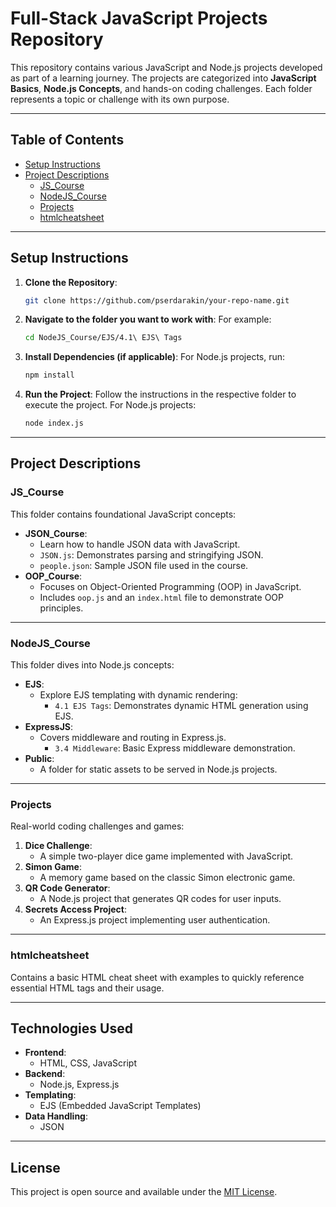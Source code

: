 
# Full-Stack JavaScript Projects Repository

This repository contains various JavaScript and Node.js projects developed as part of a learning journey. The projects are categorized into **JavaScript Basics**, **Node.js Concepts**, and hands-on coding challenges. Each folder represents a topic or challenge with its own purpose.

---

## Table of Contents
- [Setup Instructions](#setup-instructions)
- [Project Descriptions](#project-descriptions)
  - [JS_Course](#jscourse)
  - [NodeJS_Course](#nodejscourse)
  - [Projects](#projects)
  - [htmlcheatsheet](#htmlcheatsheet)

---

## Setup Instructions

1. **Clone the Repository**:
   ```bash
   git clone https://github.com/pserdarakin/your-repo-name.git
   ```

2. **Navigate to the folder you want to work with**:
   For example:
   ```bash
   cd NodeJS_Course/EJS/4.1\ EJS\ Tags
   ```

3. **Install Dependencies (if applicable)**:
   For Node.js projects, run:
   ```bash
   npm install
   ```

4. **Run the Project**:
   Follow the instructions in the respective folder to execute the project. For Node.js projects:
   ```bash
   node index.js
   ```

---

## Project Descriptions

### **JS_Course**
This folder contains foundational JavaScript concepts:
- **JSON_Course**:
  - Learn how to handle JSON data with JavaScript.
  - `JSON.js`: Demonstrates parsing and stringifying JSON.
  - `people.json`: Sample JSON file used in the course.
- **OOP_Course**:
  - Focuses on Object-Oriented Programming (OOP) in JavaScript.
  - Includes `oop.js` and an `index.html` file to demonstrate OOP principles.

---

### **NodeJS_Course**
This folder dives into Node.js concepts:
- **EJS**:
  - Explore EJS templating with dynamic rendering:
    - `4.1 EJS Tags`: Demonstrates dynamic HTML generation using EJS.
- **ExpressJS**:
  - Covers middleware and routing in Express.js.
    - `3.4 Middleware`: Basic Express middleware demonstration.
- **Public**:
  - A folder for static assets to be served in Node.js projects.

---

### **Projects**
Real-world coding challenges and games:
1. **Dice Challenge**:
   - A simple two-player dice game implemented with JavaScript.
2. **Simon Game**:
   - A memory game based on the classic Simon electronic game.
3. **QR Code Generator**:
   - A Node.js project that generates QR codes for user inputs.
4. **Secrets Access Project**:
   - An Express.js project implementing user authentication.

---

### **htmlcheatsheet**
Contains a basic HTML cheat sheet with examples to quickly reference essential HTML tags and their usage.

---

## Technologies Used
- **Frontend**:
  - HTML, CSS, JavaScript
- **Backend**:
  - Node.js, Express.js
- **Templating**:
  - EJS (Embedded JavaScript Templates)
- **Data Handling**:
  - JSON

---

## License
This project is open source and available under the [MIT License](LICENSE).
